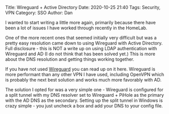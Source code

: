Title: Wireguard + Active Directory
Date: 2020-10-25 21:40
Tags: Security, VPN
Category: SSO
Author: Dan

I wanted to start writing a little more again, primarily because there have been a lot of issues I have worked through recently in the HomeLab.

One of the more recent ones that seemed initially very difficult but was a pretty easy resolution came down to using Wireguard with Active Directory.  Full disclosure - this is NOT a write up on using LDAP authentication with Wireguard and AD (I do not think that has been solved yet.)  This is more about the DNS resolution and getting things working together.

If you have not used [Wireguard](https://www.wireguard.com/) you can read up on it here. Wireguard is more performant than any other VPN I have used, including OpenVPN which is probably the next best solution and works much more favorably with AD.

The solution I opted for was a very simple one - Wireguard is configured for a split tunnel with my DNS resolver set to Wireguard + PiHole as the primary with the AD DNS as the secondary.  Setting up the split tunnel in Windows is crazy simple - you just uncheck a box and add your DNS to your config file. 

